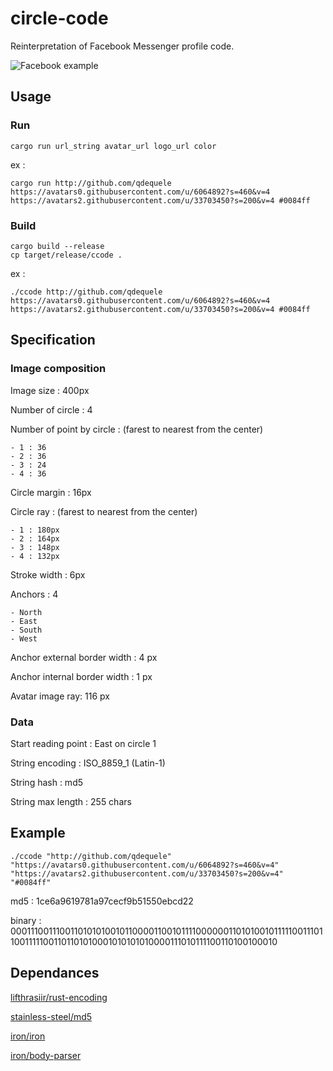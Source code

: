 # circle-code

Reinterpretation of Facebook Messenger profile code. 

![Facebook example](https://i.stack.imgur.com/uJo9L.png)

## Usage

### Run

`cargo run url_string avatar_url logo_url color`

ex : 

`cargo run http://github.com/qdequele https://avatars0.githubusercontent.com/u/6064892?s=460&v=4 https://avatars2.githubusercontent.com/u/33703450?s=200&v=4 #0084ff`


### Build

```
cargo build --release
cp target/release/ccode .
```

ex : 

`./ccode http://github.com/qdequele https://avatars0.githubusercontent.com/u/6064892?s=460&v=4 https://avatars2.githubusercontent.com/u/33703450?s=200&v=4 #0084ff`

## Specification

### Image composition

Image size : 400px

Number of circle : 4

Number of point by circle : (farest to nearest from the center)

	- 1 : 36
	- 2 : 36
	- 3 : 24
	- 4 : 36

Circle margin : 16px

Circle ray : (farest to nearest from the center)

	- 1 : 180px
	- 2 : 164px
	- 3 : 148px
	- 4 : 132px

Stroke width : 6px

Anchors : 4

	- North
	- East
	- South
	- West

Anchor external border width : 4 px

Anchor internal border width : 1 px

Avatar image ray: 116 px

### Data 

Start reading point : East on circle 1

String encoding : ISO_8859_1 (Latin-1)

String hash : md5

String max length : 255 chars

## Example

```
./ccode "http://github.com/qdequele" "https://avatars0.githubusercontent.com/u/6064892?s=460&v=4" "https://avatars2.githubusercontent.com/u/33703450?s=200&v=4" "#0084ff"
```

md5 : 1ce6a9619781a97cecf9b51550ebcd22

binary : 00011100111001101010100101100001100101111000000110101001011111001110110011111001101101010001010101010000111010111100110100100010

## Dependances

[lifthrasiir/rust-encoding](https://github.com/lifthrasiir/rust-encoding)

[stainless-steel/md5](https://github.com/stainless-steel/md5)

[iron/iron](https://github.com/iron/iron)

[iron/body-parser](https://github.com/iron/body-parser)
